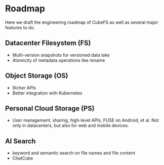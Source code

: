 # Roadmap

Here we draft the engineering roadmap of CubeFS as well as several major features to do. 


## Datacenter Filesystem (FS)

- Multi-version snapshots for versioned data lake
- Atomicity of metadata operations like rename


## Object Storage (OS)

- Richer APIs
- Better integration with Kubernetes


## Personal Cloud Storage (PS)

- User management, sharing, high-level APIs, FUSE on Android, et al. Not only in datacenters, but also for web and mobile devices. 


## AI Search

- keyword and semantic search on file names and file content
- ChatCube


